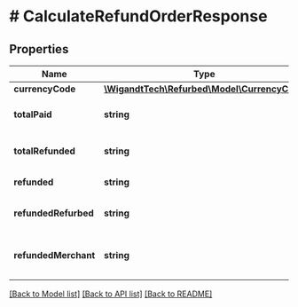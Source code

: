 # # CalculateRefundOrderResponse

## Properties

Name | Type | Description | Notes
------------ | ------------- | ------------- | -------------
**currencyCode** | [**\WigandtTech\Refurbed\Model\CurrencyCode**](CurrencyCode.md) |  | [optional]
**totalPaid** | **string** | New total paid of the order. | [optional]
**totalRefunded** | **string** | Total refunded amount. | [optional]
**refunded** | **string** | Refunded amount. | [optional]
**refundedRefurbed** | **string** | Part that refurbed refunded. | [optional]
**refundedMerchant** | **string** | Part that the merchant refunded. | [optional]

[[Back to Model list]](../../README.md#models) [[Back to API list]](../../README.md#endpoints) [[Back to README]](../../README.md)
